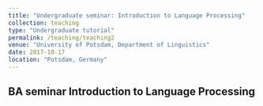 ```yaml
---
title: "Undergraduate seminar: Introduction to Language Processing"
collection: teaching
type: "Undergraduate tutorial"
permalink: /teaching/teaching2
venue: "University of Potsdam, Department of Linguistics"
date: 2017-10-17
location: "Potsdam, Germany"
---
```

## BA seminar Introduction to Language Processing
